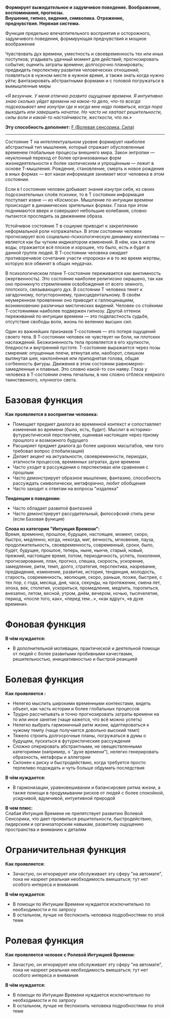 **Формирует выжидательное и задумчивое поведение. Воображение, воспоминания, прогнозы.  
Внушение, гипноз, видения, символика. Отражение, предчувствия. Нервная система.**

Функция предельно впечатлительного восприятия и осторожного, задумчивого поведения, формирующая предчувствия и мощное воображение  
  
Чувствовать дух времени, уместность и своевременность тех или иных поступков; угадывать удачный момент для действий; прогнозировать события; оценить затраты времени; долгосрочно планировать; предвидеть перспективу развития человеческих отношений; появляться в нужном месте в нужное время, а также знать когда нужно уйти; фантазировать абстрактными формами и с головой погружаться в вымышленные миры  
  
*«Я везунчик. У меня отлично развито ощущение времени. Я интуитивно знаю сколько уйдет времени на какое-то дело, что-то всегда подсказывает мне изнутри где и когда мне надо появиться, когда пора выходить или завершить начатое. Но часто не хватает решительности, силы воли и какой-то настойчивости, жесткости, что ли.»* 

**Эту способность дополняет:** [F (Волевая сенсорика, Сила)](F%20(Волевая%20сенсорика,%20Сила).md)

---

Состояние T на интеллектуальном уровне формирует наиболее абстрактный тип мышления, который отражает обусловленные временем глобальные процессы внешнего мира. Закон энтропии — неуклонный переход от более организованных форм жизнедеятельности к более хаотическим и упрощённым — лежит в основе Т-мышления. Рождение, становление, смерть и новое рождение в иных формах — вот какая информация занимает мозг человека в этом состоянии.

Если в I состоянии человек добывает знания изнутри себя, из своих подсознательных слоёв психики, то в T состоянии информация поступает извне — из «Космоса». Мышление по интуиции времени происходит в динамических зрительных формах. Глаза при этом поднимаются вверх и совершают небольшие колебания, словно пытаются проследить за движением образа.

Устойчивое состояние T в социуме приводит к закреплению неформальной роли «отражатель». В этом состоянии человек прогнозирует всю социально-психологическую динамику коллектива — является как бы чутким индикатором изменений. В нём, как в капле воды, отражается всё плохое и хорошее, что было, есть и будет в данной группе людей. В Т-состоянии человека ожидает противоречивое сочетание участи «пророка» и в то же время жертвы, которую все обвинят в общих неудачах.

В психологическом плане Т-состояние переживается как виктимность (жертвенность). Это состояние наиболее религиозно окрашено, так как оно проникнуто стремлением освобождения от всего земного, плотского, связывающего дух. В состоянии T человека тянет к загадочному, потустороннему, трансцедентальному. В своём неумеренном проявлении оно приводит к галлюцинациям, возникновению различных мистических видений. Человек со стойкими Т-состояниями наиболее подвержен гипнозу. Другой оттенок переживаний по интуиции времени — это подвластность судьбе, отсутствие свободы воли, жизнь по велению высших сил.

Один из важнейших признаков Т-состояния — это потеря ощущений своего тела. В Т-состоянии человек не чувствует ни боли, ни плотских наслаждений. Безжизненность тела проявляется в его хрупкости, бледности и внутренней пустоте. Т-состояние выражается через позы смирения: опущенные плечи, втянутая или, наоборот, слишком вытянутая шея, наклонённая или приподнятая голова, общая согбенность фигуры. Движения в этом состоянии равномерно-замедленные и плавные. Это словно какой-то сон наяву. Глаза у человека в Т-состоянии очень печальны, в них словно отблеск неяркого таинственного, «лунного» света.

# Базовая функция
**Как проявляется в восприятии человека:**  
- Помещает предмет диалога во временной контекст и сопоставляет изменения во времени (было, есть, будет). Мыслит в историко-футуристической перспективе, оценивая настоящее через призму прошлого и возможного будущего
- Расширяет предмет диалога до более широких масштабов, чем того требовал вопрос (глобализация)
- Делает акцент на актуальности, своевременности, периодах, этапности процессов, временных затратах, духе времени
- Часто уходит в рассуждения о перспективах или сравнения с прошлым
- Часто демонстрирует образное мышление, фантазию, способность рассуждать символически, метафорично, любит обобщения
- Часто заходит к ответам на вопросы "издалека"

**Тенденции в поведении:**  
- Часто обладает развитой фантазией
- Часто демонстрирует рассудительный, философский стиль речи (если Базовая функция)

**Слова из категории "Интуиция Времени":**  
Время, временно, прошлое, будущее, настоящее, момент, скоро, быстро, медленно, когда, некогда, миг, вечность, мгновение, пауза, продолжительность, своевременность, современный, сроки, было, будет, будущее, прошлое, теперь, ныне, нынче, старый, новый, прежний, настоящее время, потом, периодичность, успеть, поколения, прогнозирование, план, прогноз, спешка, скорость, ускорение, замедление, ритм, темп, долго, стратегия, перспектива, назревание, предвидение, изменение, развитие, история, тенденция, молодость, старость, современность, эволюция, скоро, раньше, позже, быстрее, с тех пор, с года, месяца, дня, часа, секунды, на протяжении, смена лет, эпоха, век, столетия, ускориться, промедление, медлить, торопиться, внезапно, летом, весной, утром, днём, вечером, ночью, тысячелетие, период, «после того, как», «перед тем…», «как вдруг», «в духе времени». 

# Фоновая функция
**В чём нуждается:**  
- В дополнительной мотивации, практической и деятельной помощи от людей с более развитыми пробивными качествами, решительностью, инициативностью и быстрой реакцией

# Болевая функция
**Как проявляется :**
- Нелегко мыслить широкими временными контекстами, видеть объект, как часть истории и более глобальных процессов
- Трудно рассчитывать и точно прогнозировать затраты времени на то или иное занятие (чаще кажется, что всё можно успеть)
- Нелегко выбрать гармоничный ритм жизни, адаптироваться к чужому темпу (чаще получается довольно высокий темп)
- Тяжело строить долгосрочные планы, погружаться в думы о будущем, пускаться в футуристические рассуждения
- Сложно оперировать абстрактными, не овеществленными категориями (например, о "духе времени"), нелегко генерировать образность, метафоры и аллегории
- Склонен к риску и быстродействию, когда требуется просто терпеливо подождать и чуть больше обдумать последствия  
      
**В чём нуждается:**
- В гармонизации, уравновешивании и балансировке ритма жизни, а также помощи в продумывании рисков от людей с более спокойной, усидчивой, вдумчивой, интуитивной природой

**В чем плюс:**  
Слабая Интуиция Времени не препятствует развитию Волевой Сенсорики, что дает проявиться решительности, быстродействию, лидерским и организаторским навыкам, развитому ощущению пространства и вниманию к деталям

# Ограничительная функция
**Как проявляется:**  
- Зачастую, он игнорирует или обслуживает эту сферу "на автомате", пока не назреет реальная необходимость вмешаться; тут нет особого интереса и внимания

**В чём нуждается:**  
- В помощи по Интуиции Времени нуждается исключительно по необходимости и по запросу
- В остальном, лучше не беспокоить человека подробностями по этой теме

# Ролевая функция
**Как проявляется человек с Ролевой Интуицией Времени:**  
- Зачастую, он игнорирует или обслуживает эту сферу "на автомате", пока не назреет реальная необходимость вмешаться; тут нет особого интереса и внимания

**В чём нуждается:**  
- В помощи по Интуиции Времени нуждается исключительно по необходимости и по запросу
- В остальном, лучше не беспокоить человека подробностями по этой теме